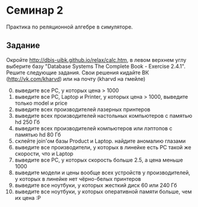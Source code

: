 # Семинар 2
Практика по реляционной алгебре в симуляторе.

## Задание

Окройте http://dbis-uibk.github.io/relax/calc.htm, в левом верхнем углу выберите базу "Database Systems The Complete Book - Exercise 2.4.1". Решите следующие задания. Свои решения кидайте ВК (http://vk.com/kharvd) или на почту (kharvd на гмейле)

0. выведите все PC, у которых цена > 1000
1. выведите все PC, Laptop и Printer, у которых цена > 1000, выведите только model и price
2. выведите всех производителей лазерных принтеров
3. выведите всех производителей настольных компьютеров с памятью hd 250 Гб
4. выведите всех производителей компьютеров или лэптопов с памятью hd 80 Гб
5. склейте join'ом базы Product и Laptop. найдите аномалию глазами
10. выведите все производители, у которых в линейке есть PC такой же скорости, что и Laptop
11. выведите все PC, у которых скорость больше 2.5, а цена меньше 1000
12. выведите модели и цены вообще всех устройств у производителей,  у которых в линейке нет чёрно-белых принтеров
13. выведите все ноутбуки, у которых жесткий диск 60 или 240 Гб
14. выведите все ноутбуки, у которых оперативной памяти больше, чем их цена :Р
